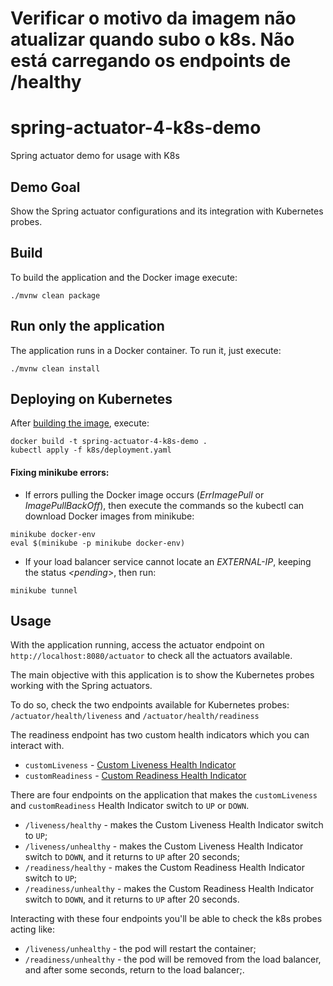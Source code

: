 # Verificar o motivo da imagem não atualizar quando subo o k8s. Não está carregando os endpoints de /healthy

# spring-actuator-4-k8s-demo
Spring actuator demo for usage with K8s

## Demo Goal

Show the Spring actuator configurations and its integration with Kubernetes probes.

## Build

To build the application and the Docker image execute:

```
./mvnw clean package
```

## Run only the application

The application runs in a Docker container. To run it, just execute:

```
./mvnw clean install
```

## Deploying on Kubernetes

After [building the image](#build), execute:

```
docker build -t spring-actuator-4-k8s-demo .
kubectl apply -f k8s/deployment.yaml 
```

#### Fixing minikube errors:

* If errors pulling the Docker image occurs (_ErrImagePull_ or _ImagePullBackOff_), then execute the commands so the kubectl can download Docker images from minikube:
```
minikube docker-env
eval $(minikube -p minikube docker-env)
```

* If your load balancer service cannot locate an _EXTERNAL-IP_, keeping the status _<pending_>, then run:
```
minikube tunnel
```

## Usage

With the application running, access the actuator endpoint on `http://localhost:8080/actuator` to check all the actuators available.

The main objective with this application is to show the Kubernetes probes working with the Spring actuators.

To do so, check the two endpoints available for Kubernetes probes: `/actuator/health/liveness` and `/actuator/health/readiness`

The readiness endpoint has two custom health indicators which you can interact with.

* `customLiveness` - [Custom Liveness Health Indicator](src/main/java/com/ariielm/springactuator4k8sdemo/healthindicator/customliveness/CustomLivenessHealthIndicator.java)
* `customReadiness` - [Custom Readiness Health Indicator](src/main/java/com/ariielm/springactuator4k8sdemo/healthindicator/customreadiness/CustomReadinessHealthIndicator.java)

There are four endpoints on the application that makes the `customLiveness` and `customReadiness` Health Indicator switch to `UP` or `DOWN`.

* `/liveness/healthy` - makes the Custom Liveness Health Indicator switch to `UP`;
* `/liveness/unhealthy` - makes the Custom Liveness Health Indicator switch to `DOWN`, and it returns to `UP` after 20 seconds;
* `/readiness/healthy` - makes the Custom Readiness Health Indicator switch to `UP`;
* `/readiness/unhealthy` - makes the Custom Readiness Health Indicator switch to `DOWN`, and it returns to `UP` after 20 seconds.

Interacting with these four endpoints you'll be able to check the k8s probes acting like:

* `/liveness/unhealthy` - the pod will restart the container;
* `/readiness/unhealthy` - the pod will be removed from the load balancer, and after some seconds, return to the load balancer;.